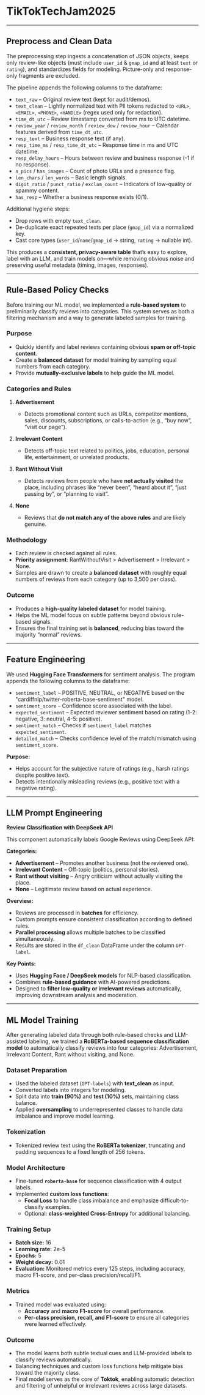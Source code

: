# TikTokTechJam2025

---

## Preprocess and Clean Data

The preprocessing step ingests a concatenation of JSON objects, keeps only review-like objects (must include `user_id` & `gmap_id` and at least `text` or `rating`), and standardizes fields for modeling. Picture-only and response-only fragments are excluded.  

The pipeline appends the following columns to the dataframe:

- `text_raw` – Original review text (kept for audit/demos).  
- `text_clean` – Lightly normalized text with PII tokens redacted to `<URL>`, `<EMAIL>`, `<PHONE>`, `<HANDLE>` (regex used only for redaction).  
- `time_dt_utc` – Review timestamp converted from ms to UTC datetime.  
- `review_year` / `review_month` / `review_dow` / `review_hour` – Calendar features derived from `time_dt_utc`.  
- `resp_text` – Business response text (if any).  
- `resp_time_ms` / `resp_time_dt_utc` – Response time in ms and UTC datetime.  
- `resp_delay_hours` – Hours between review and business response (-1 if no response).  
- `n_pics` / `has_images` – Count of photo URLs and a presence flag.  
- `len_chars` / `len_words` – Basic length signals.  
- `digit_ratio` / `punct_ratio` / `exclam_count` – Indicators of low-quality or spammy content.  
- `has_resp` – Whether a business response exists (0/1).  

Additional hygiene steps:

- Drop rows with empty `text_clean`.  
- De-duplicate exact repeated texts per place (`gmap_id`) via a normalized key.  
- Cast core types (`user_id`/`name`/`gmap_id` → string, `rating` → nullable int).  

This produces a **consistent, privacy-aware table** that’s easy to explore, label with an LLM, and train models on—while removing obvious noise and preserving useful metadata (timing, images, responses).

---

## Rule-Based Policy Checks

Before training our ML model, we implemented a **rule-based system** to preliminarily classify reviews into categories. This system serves as both a filtering mechanism and a way to generate labeled samples for training.

### Purpose
- Quickly identify and label reviews containing obvious **spam or off-topic content**.  
- Create a **balanced dataset** for model training by sampling equal numbers from each category.  
- Provide **mutually-exclusive labels** to help guide the ML model.

### Categories and Rules

1. **Advertisement**  
   - Detects promotional content such as URLs, competitor mentions, sales, discounts, subscriptions, or calls-to-action (e.g., “buy now”, “visit our page”).  

2. **Irrelevant Content**  
   - Detects off-topic text related to politics, jobs, education, personal life, entertainment, or unrelated products.  

3. **Rant Without Visit**  
   - Detects reviews from people who have **not actually visited** the place, including phrases like “never been”, “heard about it”, “just passing by”, or “planning to visit”.  

4. **None**  
   - Reviews that **do not match any of the above rules** and are likely genuine.

### Methodology
- Each review is checked against all rules.  
- **Priority assignment**: RantWithoutVisit > Advertisement > Irrelevant > None.  
- Samples are drawn to create a **balanced dataset** with roughly equal numbers of reviews from each category (up to 3,500 per class).  

### Outcome
- Produces a **high-quality labeled dataset** for model training.  
- Helps the ML model focus on subtle patterns beyond obvious rule-based signals.  
- Ensures the final training set is **balanced**, reducing bias toward the majority “normal” reviews.

---

## Feature Engineering

We used **Hugging Face Transformers** for sentiment analysis. The program appends the following columns to the dataframe:

- `sentiment_label` – POSITIVE, NEUTRAL, or NEGATIVE based on the "cardiffnlp/twitter-roberta-base-sentiment" model.  
- `sentiment_score` – Confidence score associated with the label.  
- `expected_sentiment` – Expected reviewer sentiment based on rating (1-2: negative, 3: neutral, 4-5: positive).  
- `sentiment_match` – Checks if `sentiment_label` matches `expected_sentiment`.  
- `detailed_match` – Checks confidence level of the match/mismatch using `sentiment_score`.  

**Purpose:**  
- Helps account for the subjective nature of ratings (e.g., harsh ratings despite positive text).  
- Detects intentionally misleading reviews (e.g., positive text with a negative rating).

---

## LLM Prompt Engineering

**Review Classification with DeepSeek API**  

This component automatically labels Google Reviews using DeepSeek API:

**Categories:**

- **Advertisement** – Promotes another business (not the reviewed one).  
- **Irrelevant Content** – Off-topic (politics, personal stories).  
- **Rant without visiting** – Angry criticism without actually visiting the place.  
- **None** – Legitimate review based on actual experience.  

**Overview:**

- Reviews are processed in **batches** for efficiency.  
- Custom prompts ensure consistent classification according to defined rules.  
- **Parallel processing** allows multiple batches to be classified simultaneously.  
- Results are stored in the `df_clean` DataFrame under the column `GPT-label`.

**Key Points:**

- Uses **Hugging Face / DeepSeek models** for NLP-based classification.  
- Combines **rule-based guidance** with AI-powered predictions.  
- Designed to **filter low-quality or irrelevant reviews** automatically, improving downstream analysis and moderation.

---

## ML Model Training

After generating labeled data through both rule-based checks and LLM-assisted labeling, we trained a **RoBERTa-based sequence classification model** to automatically classify reviews into four categories: Advertisement, Irrelevant Content, Rant without visiting, and None.

### Dataset Preparation
- Used the labeled dataset (`GPT-labels`) with **text_clean** as input.  
- Converted labels into integers for modeling.  
- Split data into **train (90%)** and **test (10%)** sets, maintaining class balance.  
- Applied **oversampling** to underrepresented classes to handle data imbalance and improve model learning.  

### Tokenization
- Tokenized review text using the **RoBERTa tokenizer**, truncating and padding sequences to a fixed length of 256 tokens.  

### Model Architecture
- Fine-tuned **`roberta-base`** for sequence classification with 4 output labels.  
- Implemented **custom loss functions**:
  - **Focal Loss** to handle class imbalance and emphasize difficult-to-classify examples.  
  - Optional: **class-weighted Cross-Entropy** for additional balancing.

### Training Setup
- **Batch size:** 16  
- **Learning rate:** 2e-5  
- **Epochs:** 5  
- **Weight decay:** 0.01  
- **Evaluation:** Monitored metrics every 125 steps, including accuracy, macro F1-score, and per-class precision/recall/F1.  

### Metrics
- Trained model was evaluated using:
  - **Accuracy** and **macro F1-score** for overall performance.  
  - **Per-class precision, recall, and F1-score** to ensure all categories were learned effectively.  

### Outcome
- The model learns both subtle textual cues and LLM-provided labels to classify reviews automatically.  
- Balancing techniques and custom loss functions help mitigate bias toward the majority class.  
- Final model serves as the core of **Toktok**, enabling automatic detection and filtering of unhelpful or irrelevant reviews across large datasets.

